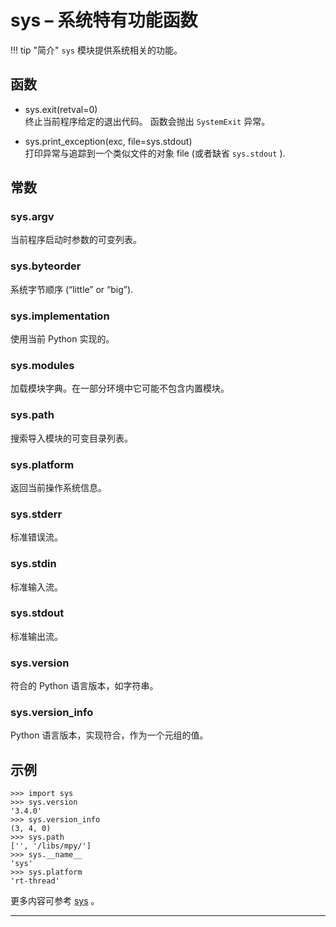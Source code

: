 # **sys** – 系统特有功能函数

!!! tip "简介"
    `sys` 模块提供系统相关的功能。

## 函数

- sys.exit(retval=0)  
  终止当前程序给定的退出代码。 函数会抛出 `SystemExit` 异常。

- sys.print_exception(exc, file=sys.stdout)  
  打印异常与追踪到一个类似文件的对象 file (或者缺省 `sys.stdout` ).

## 常数

### **sys.argv**  
  当前程序启动时参数的可变列表。

### **sys.byteorder**  
  系统字节顺序 (“little” or “big”).

### **sys.implementation**  
  使用当前 Python 实现的。

### **sys.modules**  
  加载模块字典。在一部分环境中它可能不包含内置模块。

### **sys.path**  
  搜索导入模块的可变目录列表。

### **sys.platform**  
  返回当前操作系统信息。

### **sys.stderr**  
  标准错误流。

### **sys.stdin**  
  标准输入流。

### **sys.stdout**  
  标准输出流。

### **sys.version**  
  符合的 Python 语言版本，如字符串。

### **sys.version_info**  
  Python 语言版本，实现符合，作为一个元组的值。

## 示例 

```
>>> import sys
>>> sys.version
'3.4.0'
>>> sys.version_info
(3, 4, 0)
>>> sys.path
['', '/libs/mpy/']
>>> sys.__name__
'sys'
>>> sys.platform
'rt-thread'
```

更多内容可参考 [sys](http://docs.micropython.org/en/latest/pyboard/library/sys.html) 。

----------